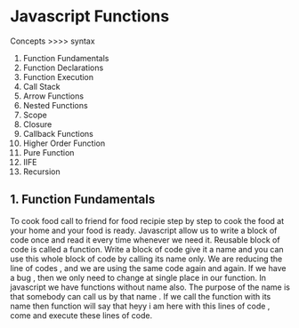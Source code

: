 # Javascript Functions

Concepts >>>> syntax

1. Function Fundamentals
2. Function Declarations
3. Function Execution
4. Call Stack
5. Arrow Functions
6. Nested Functions
7. Scope
8. Closure
9. Callback Functions
10. Higher Order Function
11. Pure Function
12. IIFE
13. Recursion

## 1. Function Fundamentals

To cook food call to friend for food recipie step by step to cook the food at your home and your food is ready. 
Javascript allow us to write a block of code once and read it every time whenever we need it. Reusable block of code is called a function. Write a block of code give it a name and you can use this whole block of code by calling its name only. 
We are reducing the line of codes , and we are using the same code again and again. If we have  a bug , then we only need to change at single place in our function.
In javascript we have functions without name also. The purpose of the name is that somebody can call us by that name . If we call the function with its name then function will say that heyy i am here with this lines of code , come and execute these lines of code.




















